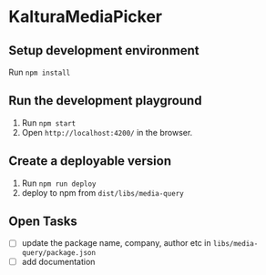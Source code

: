 # KalturaMediaPicker

## Setup development environment
Run `npm install`

## Run the development playground
1. Run `npm start`
2. Open `http://localhost:4200/` in the browser.

## Create a deployable version
1. Run `npm run deploy`
2. deploy to npm from `dist/libs/media-query`

## Open Tasks
- [ ] update the package name, company, author etc in `libs/media-query/package.json`
- [ ] add documentation
